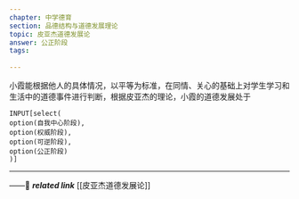 ```yaml
---
chapter: 中学德育
section: 品德结构与道德发展理论
topic: 皮亚杰道德发展论
answer: 公正阶段
tags:
  
---
```


小霞能根据他人的具体情况，以平等为标准，在同情、关心的基础上对学生学习和生活中的道德事件进行判断，根据皮亚杰的理论，小霞的道德发展处于

```meta-bind
INPUT[select(
option(自我中心阶段),
option(权威阶段),
option(可逆阶段),
option(公正阶段)
)]
```

---
——🔗 ***related link*** [[皮亚杰道德发展论]]